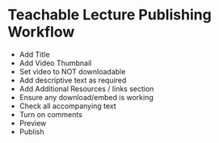 # Teachable Lecture Publishing Workflow

- Add Title
- Add Video Thumbnail
- Set video to NOT downloadable
- Add descriptive text as required
- Add Additional Resources / links section
- Ensure any download/embed is working
- Check all accompanying text
- Turn on comments
- Preview
- Publish

